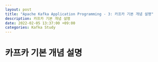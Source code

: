 ```yaml
---
layout: post
title: "Apache Kafka Application Programming - 3: 카프카 기본 개념 설명"
description: 카프카 기본 개념 설명
date: 2022-02-05 13:37:00 +09:00
categories: Kafka Study
---
```



# 카프카 기본 개념 설명

